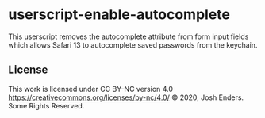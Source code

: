 # userscript-enable-autocomplete

This userscript removes the autocomplete attribute from form input fields which
allows Safari 13 to autocomplete saved passwords from the keychain.

## License

This work is licensed under CC BY-NC version 4.0 https://creativecommons.org/licenses/by-nc/4.0/
© 2020, Josh Enders. Some Rights Reserved.
